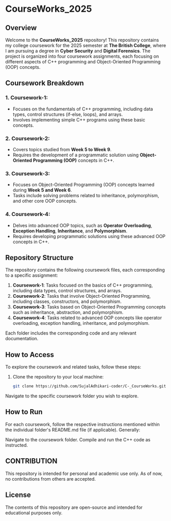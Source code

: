 # CourseWorks_2025

## Overview
Welcome to the **CourseWorks_2025** repository! This repository contains my college coursework for the 2025 semester at **The British College**, where I am pursuing a degree in **Cyber Security** and **Digital Forensics**. The project is organized into four coursework assignments, each focusing on different aspects of C++ programming and Object-Oriented Programming (OOP) concepts.

## Coursework Breakdown

### 1. **Coursework-1**:
   - Focuses on the fundamentals of C++ programming, including data types, control structures (if-else, loops), and arrays.
   - Involves implementing simple C++ programs using these basic concepts.

### 2. **Coursework-2**:
   - Covers topics studied from **Week 5 to Week 9**.
   - Requires the development of a programmatic solution using **Object-Oriented Programming (OOP)** concepts in C++.

### 3. **Coursework-3**:
   - Focuses on Object-Oriented Programming (OOP) concepts learned during **Week 5 and Week 6**.
   - Tasks include solving problems related to inheritance, polymorphism, and other core OOP concepts.

### 4. **Coursework-4**:
   - Delves into advanced OOP topics, such as **Operator Overloading**, **Exception Handling**, **Inheritance**, and **Polymorphism**.
   - Requires developing programmatic solutions using these advanced OOP concepts in C++.

## Repository Structure
The repository contains the following coursework files, each corresponding to a specific assignment:

1. **Coursework-1**: Tasks focused on the basics of C++ programming, including data types, control structures, and arrays.
2. **Coursework-2**: Tasks that involve Object-Oriented Programming, including classes, constructors, and polymorphism.
3. **Coursework-3**: Tasks based on Object-Oriented Programming concepts such as inheritance, abstraction, and polymorphism.
4. **Coursework-4**: Tasks related to advanced OOP concepts like operator overloading, exception handling, inheritance, and polymorphism.

Each folder includes the corresponding code and any relevant documentation.

## How to Access

To explore the coursework and related tasks, follow these steps:

1. Clone the repository to your local machine:
   ```bash
   git clone https://github.com/SujalAdhikari-coder/C-_CourseWorks.git
Navigate to the specific coursework folder you wish to explore.
## How to Run
For each coursework, follow the respective instructions mentioned within the individual folder's README.md file (if applicable). Generally:

Navigate to the coursework folder.
Compile and run the C++ code as instructed.

## CONTRIBUTION
This repository is intended for personal and academic use only. As of now, no contributions from others are accepted.

## License
The contents of this repository are open-source and intended for educational purposes only.

